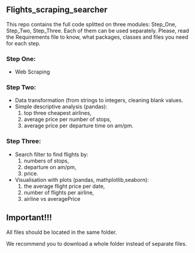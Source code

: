 ## Flights_scraping_searcher

This repo contains the full code splitted on three modules: Step_One, Step_Two, Step_Three.
Each of them can be used separately.
Please, read the Requirements file to know, what packages, classes and files you need for each step.

### Step One: 
* Web Scraping 

### Step Two: 
* Data transformation (from strings to integers, cleaning blank values.
* Simple descriptive analysis (pandas): 
  1. top three cheapest airlines, 
  1. average price per number of stops, 
  1. average price per departure time on am/pm.

### Step Three:
* Search filter to find flights by:
  1. numbers of stops,
  1. departure on am/pm,
  1. price.
* Visualisation with plots (pandas, mathplotlib,seaborn):
  1. the average flight price per date,
  1. number of flights per airline,
  1. airline vs averagePrice

## Important!!!
All files should be located in the same folder.

We recommend you to download a whole folder instead of separate files.
